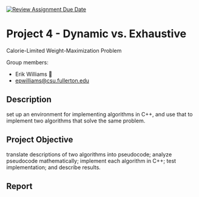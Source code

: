 [![Review Assignment Due Date](https://classroom.github.com/assets/deadline-readme-button-24ddc0f5d75046c5622901739e7c5dd533143b0c8e959d652212380cedb1ea36.svg)](https://classroom.github.com/a/Wo6yMPjD)

# Project 4 - Dynamic vs. Exhaustive

Calorie-Limited Weight-Maximization Problem

Group members:

- Erik Williams 🦍
- <epwilliams@csu.fullerton.edu>

## Description

set up an environment for implementing algorithms in C++, and use that to implement two algorithms that solve the same problem.

## Project Objective

translate descriptions of two algorithms into pseudocode; analyze pseudocode mathematically; implement each algorithm in C++; test implementation; and describe results.

## Report
